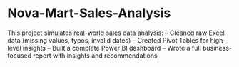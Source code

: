 # Nova-Mart-Sales-Analysis
This project simulates real-world sales data analysis: – Cleaned raw Excel data (missing values, typos, invalid dates) – Created Pivot Tables for high-level insights – Built a complete Power BI dashboard – Wrote a full business-focused report with insights and recommendations
